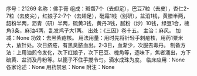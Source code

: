 序号：21269
名称：佛手膏
组成：斑蝥7个（去翅足），巴豆7粒（去皮），杏仁2-7粒（去皮尖），红娘子2-7个（去翅足），砒霜1钱（别研），盆消1钱，黄腊半两，韶粉半两，沥青（研）半两，硫黄3钱，黄丹3钱，腻粉（炒）10钱，绿豆1合，槐角3条，麻油4两，乱发鸡子大1两。
出处：《三因》卷十五。
主治：麻风。
加减：None
功效：去黑紫疮核。
用法用量：用时先将针轻手刺疮核，用药1粟米大，放针处。次日挤疮，有黑臭脓血出。2-3日，血渐少，次服去毒丹。
制备方法：上用油煎令发化，次下红娘子，次下巴豆、槐角等，逐味下，焦者涌出，方下硫黄、盆消及丹粉等。以篦子不住手搅令匀。滴水成珠为度。
临床应用：None
各家论述：None
用药禁忌：None
附注：None
